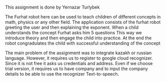 This assignment is done by Yernazar Turlybek

The Furhat robot here can be used to teach children of different concepts in math, physics or any other field.
The application consists of the furhat robot greeting the user and then explaining the exponent.
When a child understands the concept Furhat asks him 5 questions 
This way we introduce theory and then engage the child into practice.
At the end the robot congradulates the child with successful understanding of the concept

The main problem of the assignment was to integrate kazakh or russian language. 
However, it requires us to register to google cloud recognizer. Since it is not free it asks us credentials and address. Even if we choose trial version, it requires us to have company and to input the company details to be able to use the recognizer Text-to-speech.  